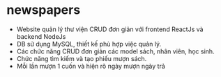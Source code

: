 # newspapers
+ Website quản lý thư viện CRUD đơn giản với frontend ReactJs và backend NodeJs 
+ DB sử dụng MySQL, thiết kế phù hợp việc quản lý.
+ Các chức năng CRUD đơn giản các model sách, nhân viên, học sinh.
+ Chức năng tìm kiếm và tạo phiếu mượn sách.
+ Mỗi lần mượn 1 cuốn và hiện rõ ngày mượn ngày trả
